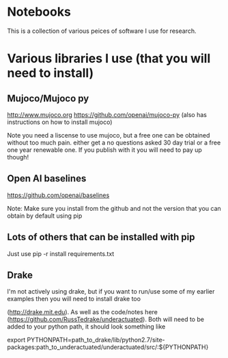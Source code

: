 # Notebooks

This is a collection of various peices of software I use for research. 

# Various libraries I use (that you will need to install)

## Mujoco/Mujoco py
http://www.mujoco.org
https://github.com/openai/mujoco-py (also has instructions on how to install mujoco)

Note you need a liscense to use mujoco, but a free one can be obtained without too much pain. either get a no questions asked 30 day trial or a free one year renewable one. If you publish with it you will need to pay up though!

## Open AI baselines
https://github.com/openai/baselines

Note: Make sure you install from the github and not the version that you can obtain by default using pip

## Lots of others that can be installed with pip

Just use pip -r install requirements.txt




## Drake
I'm not actively using drake, but if you want to run/use some of my earlier examples then you will need to install drake too

(http://drake.mit.edu). As well as the code/notes here 
(https://github.com/RussTedrake/underactuated). Both will need to be added to 
your python path, it should look something like

export PYTHONPATH=path_to_drake/lib/python2.7/site-packages:path_to_underactuated/underactuated/src/:${PYTHONPATH}
